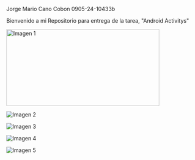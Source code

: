 Jorge Mario Cano Cobon                                     0905-24-10433b


Bienvenido a mi Repositorio para entrega de la tarea, "Android Activitys"

<img src="./Imagenesfuente/captura1.jpg" alt="Imagen 1" width="400" height="200"/>


![Imagen 2](./Imagenesfuente/captura2.jpg)

![Imagen 3](./Imagenesfuente/captura3.jpg)

![Imagen 4](./Imagenesfuente/captura4.jpg)

![Imagen 5](./Imagenesfuente/captura5.jpg)
